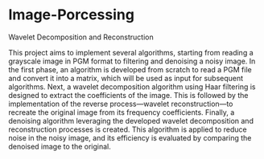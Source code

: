 # Image-Porcessing

Wavelet Decomposition and Reconstruction

This project aims to implement several algorithms, starting from reading a grayscale image in
PGM format to filtering and denoising a noisy image.
In the first phase, an algorithm is developed from scratch to read a PGM file and convert it into a
matrix, which will be used as input for subsequent algorithms. Next, a wavelet decomposition
algorithm using Haar filtering is designed to extract the coefficients of the image. This is
followed by the implementation of the reverse process—wavelet reconstruction—to recreate the
original image from its frequency coefficients.
Finally, a denoising algorithm leveraging the developed wavelet decomposition and
reconstruction processes is created. This algorithm is applied to reduce noise in the noisy image,
and its efficiency is evaluated by comparing the denoised image to the original.
